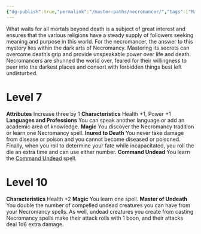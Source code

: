 ```yaml
---
{"dg-publish":true,"permalink":"/master-paths/necromancer/","tags":["Magic"]}
---
```


What waits for all mortals beyond death is a subject of great interest and ensures that the various religions have a steady supply of followers seeking meaning and purpose in this world. For the necromancer, the answer to this mystery lies within the dark arts of Necromancy. Mastering its secrets can overcome death’s grip and provide unspeakable power over life and death. Necromancers are shunned the world over, feared for their willingness to peer into the darkest places and consort with forbidden things best left undisturbed.
# Level 7
**Attributes** Increase three by 1
**Characteristics** Health +1, Power +1
**Languages and Professions** You can speak another language or add an academic area of knowledge.
**Magic** You discover the Necromancy tradition or learn one Necromancy spell.
**Inured to Death** You never take damage from disease or poison and you cannot become diseased or poisoned. Finally, when you roll to determine your fate while incapacitated, you roll the die an extra time and can use either number.
**Command Undead** You learn the [Command Undead](https://sotdl-database.vercel.app/spells/path-specific/command-undead/) spell.
# Level 10
**Characteristics** Health +2
**Magic** You learn one spell.
**Master of Undeath** You double the number of compelled undead creatures you can have from your Necromancy spells.
As well, undead creatures you create from casting Necromancy spells make their attack rolls with 1 boon, and their attacks deal 1d6 extra damage.